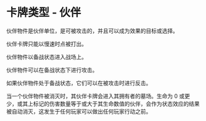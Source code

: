 # 卡牌类型 - 伙伴

伙伴物件是伙伴单位，是可被攻击的，并且可以成为效果的目标或选择。

伙伴卡牌只能以慢速时点被打出。

伙伴物件以备战状态进入战场上。

伙伴物件可以在备战状态下进行攻击。

如果伙伴物件处于备战状态，它们可以在被攻击时进行反击。

当一个伙伴物件被消灭时，其伙伴卡牌会进入其拥有者的墓场。生命为 0 或更少，或其上标记的伤害数量等于或大于其生命数值的伙伴，会作为状态效应的结果被自动消灭，这发生于任何玩家可以做出任何玩家行动之前。
